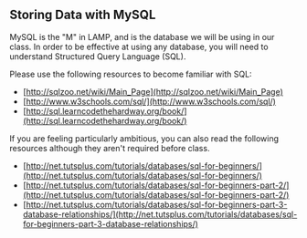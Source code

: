 ## Storing Data with MySQL

MySQL is the "M" in LAMP, and is the database we will be using in our class. In order to be effective at using any database, you will need to understand Structured Query Language (SQL).

Please use the following resources to become familiar with SQL:

- [http://sqlzoo.net/wiki/Main_Page](http://sqlzoo.net/wiki/Main_Page)
- [http://www.w3schools.com/sql/](http://www.w3schools.com/sql/)
- [http://sql.learncodethehardway.org/book/](http://sql.learncodethehardway.org/book/)

If you are feeling particularly ambitious, you can also read the following resources although they aren't required before class.

- [http://net.tutsplus.com/tutorials/databases/sql-for-beginners/](http://net.tutsplus.com/tutorials/databases/sql-for-beginners/)
- [http://net.tutsplus.com/tutorials/databases/sql-for-beginners-part-2/](http://net.tutsplus.com/tutorials/databases/sql-for-beginners-part-2/)
- [http://net.tutsplus.com/tutorials/databases/sql-for-beginners-part-3-database-relationships/](http://net.tutsplus.com/tutorials/databases/sql-for-beginners-part-3-database-relationships/)